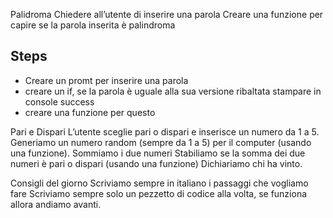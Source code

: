 Palidroma
Chiedere all’utente di inserire una parola Creare una funzione per capire se la parola inserita è palindroma

## Steps
- Creare un promt per inserire una parola
- creare un if, se la parola è uguale alla sua versione ribaltata stampare in console success
- creare una funzione per questo 


Pari e Dispari
L’utente sceglie pari o dispari e inserisce un numero da 1 a 5.
Generiamo un numero random (sempre da 1 a 5) per il computer (usando una funzione). Sommiamo i due numeri Stabiliamo se la somma dei due numeri è pari o dispari (usando una funzione) Dichiariamo chi ha vinto.


Consigli del giorno
Scriviamo sempre in italiano i passaggi che vogliamo fare
Scriviamo sempre solo un pezzetto di codice alla volta, se funziona allora andiamo avanti.


